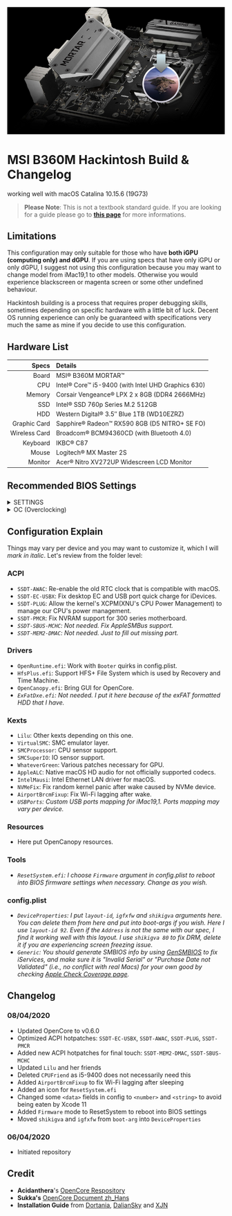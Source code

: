 <div align="center">
<img src=".github/resources/readme-cover.png">
</div>

# MSI B360M Hackintosh Build & Changelog

working well with macOS Catalina 10.15.6 (19G73)

> **Please Note**: This is not a textbook standard guide. If you are looking for a guide please go to **[this page](https://dortania.github.io/getting-started/)** for more informations.

## Limitations

This configuration may only suitable for those who have **both iGPU (computing only) and dGPU**. If you are using specs that have only iGPU or only dGPU, I suggest not using this configuration because you may want to change model from iMac19,1 to other models. Otherwise you would experience blackscreen or magenta screen or some other undefined behaviour.

Hackintosh building is a process that requires proper debugging skills, sometimes depending on specific hardware with a little bit of luck. Decent OS running experience can only be guaranteed with specifications very much the same as mine if you decide to use this configuration.

## Hardware List

|         Specs | Details                                            |
| ------------: | :------------------------------------------------- |
|         Board | MSI® B360M MORTAR™                                 |
|           CPU | Intel® Core™ i5-9400 (with Intel UHD Graphics 630) |
|        Memory | Corsair Vengeance® LPX 2 x 8GB (DDR4 2666MHz)      |
|           SSD | Intel® SSD 760p Series M.2 512GB                   |
|           HDD | Western Digital® 3.5″ Blue 1TB (WD10EZRZ)          |
|  Graphic Card | Sapphire® Radeon™ RX590 8GB (D5 NITRO+ SE FO)      |
| Wireless Card | Broadcom® BCM94360CD (with Bluetooth 4.0)          |
|      Keyboard | IKBC® C87                                          |
|         Mouse | Logitech® MX Master 2S                             |
|       Monitor | Acer® Nitro XV272UP Widescreen LCD Monitor         |

## Recommended BIOS Settings

<details><summary>SETTINGS</summary>

  - <details><summary>Advanced</summary>

      - PCI Subsystem Settings
        - Above 4G memory / Crypto Currency mining [**Enabled**]
      - Integrated Graphics Configuration
        - Initiate Graphic Adapter [**PEG**]
        - Integrated Graphics Share Memory [**64M**]
        - IGD Multi-Monitor [**Eanbled**]
      - USB Configuration
        - XHCI Hand-off [**Enabled**]
        - Legacy USB Support [**Enabled**]
      - Power Management Setup
        - Erp Ready [**Enabled**]
      - Windows OS Configuration
        - Windows 10 WHQL Support [**Enabled**]
        - MSI Fast Boot [**Disabled**]
      - Wake Up Event Setup
        - Wake Up Event By [**BIOS**]
        - Resume by USB Device [**Enabled**]
    
    </details>

  - <details><summary>Boot</summary>

      - Boot Mode Select [**UEFI**]
    
    </details>
</details>

<details><summary>OC (Overclocking)</summary>

  - CPU Features
    - Intel Virtualization Tech [**Enabled**]
    - Intel VT-D Tech [**Disabled**]
    - CFG Lock [**Disabled**]

</details>

## Configuration Explain

Things may vary per device and you may want to customize it, which I will *mark in italic*. Let's review from the folder level:

### ACPI

- `SSDT-AWAC`: Re-enable the old RTC clock that is compatible with macOS.
- `SSDT-EC-USBX`: Fix desktop EC and USB port quick charge for iDevices.
- `SSDT-PLUG`: Allow the kernel's XCPM(XNU's CPU Power Management) to manage our CPU's power management.
- `SSDT-PMCR`: Fix NVRAM support for 300 series motherboard.
- *`SSDT-SBUS-MCHC`: Not needed. Fix AppleSMBus support.*
- *`SSDT-MEM2-DMAC`: Not needed. Just to fill out missing part.*

### Drivers

- `OpenRuntime.efi`: Work with `Booter` quirks in config.plist.
- `HfsPlus.efi`: Support HFS+ File System which is used by Recovery and Time Machine.
- `OpenCanopy.efi`: Bring GUI for OpenCore.
- *`ExFatDxe.efi`: Not needed. I put it here because of the exFAT formatted HDD that I have.*

### Kexts

- `Lilu`: Other kexts depending on this one.
- `VirtualSMC`: SMC emulator layer.
- `SMCProcessor`: CPU sensor support.
- `SMCSuperIO`: IO sensor support.
- `WhateverGreen`: Various patches necessary for GPU.
- `AppleALC`: Native macOS HD audio for not officially supported codecs.
- `IntelMausi`: Intel Ethernet LAN driver for macOS.
- `NVMeFix`: Fix random kernel panic after wake caused by NVMe device.
- `AirportBrcmFixup`: Fix Wi-Fi lagging after wake.
- *`USBPorts`: Custom USB ports mapping for iMac19,1. Ports mapping may vary per device.*

### Resources

- Here put OpenCanopy resources.

### Tools

- *`ResetSystem.efi`: I choose `Firmware` argument in config.plist to reboot into BIOS firmware settings when necessary. Change as you wish.*

### config.plist

- *`DeviceProperties`: I put `layout-id`, `igfxfw` and `shikigva` arguments here. You can delete them from here and put into boot-args if you wish. Here I use `layout-id 92`. Even if the `Address` is not the same with our spec, I find it working well with this layout. I use `shikigva 80` to fix DRM, delete it if you are experiencing screen freezing issue.*
- *`Generic`: You should generate SMBIOS info by using [GenSMBIOS](https://github.com/corpnewt/GenSMBIOS) to fix iServices, and make sure it is "Invalid Serial" or "Purchase Date not Validated" (i.e., no conflict with real Macs) for your own good by checking [Apple Check Coverage page](https://checkcoverage.apple.com/).*

## Changelog

### 08/04/2020

- Updated OpenCore to v0.6.0
- Optimized ACPI hotpatches: `SSDT-EC-USBX`, `SSDT-AWAC`, `SSDT-PLUG`, `SSDT-PMCR`
- Added new ACPI hotpatches for final touch: `SSDT-MEM2-DMAC`, `SSDT-SBUS-MCHC`
- Updated `Lilu` and her friends
- Deleted `CPUFriend` as i5-9400 does not necessarily need this
- Added `AirportBrcmFixup` to fix Wi-Fi lagging after sleeping
- Added an icon for `ResetSystem.efi`
- Changed some `<data>` fields in config to `<number>` and `<string>` to avoid being eaten by Xcode 11
- Added `Firmware` mode to ResetSystem to reboot into BIOS settings
- Moved `shikigva` and `igfxfw` from `boot-arg` into `DeviceProperties`

### 06/04/2020

- Initiated repository

## Credit

- **Acidanthera**'s [OpenCore Respository](https://github.com/acidanthera/OpenCorePkg)
- **Sukka's** [OpenCore Document zh_Hans](https://oc.skk.moe)
- **Installation Guide** from [Dortania](https://dortania.github.io/OpenCore-Install-Guide/), [DalianSky](https://blog.daliansky.net/OpenCore-BootLoader.html) and [XJN](https://blog.xjn819.com/?p=543)
